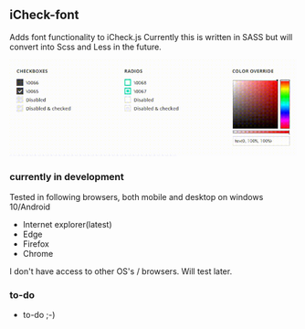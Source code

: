 ## iCheck-font
Adds font functionality to iCheck.js
Currently this is written in SASS but will convert into Scss and Less in the future.

![alt text](https://raw.githubusercontent.com/stevenvg/icheck-font/master/img/showcase1.gif)

### currently in development

Tested in following browsers, both mobile and desktop on windows 10/Android
* Internet explorer(latest)
* Edge
* Firefox
* Chrome

I don't have access to other OS's / browsers. Will test later.

### to-do
* to-do ;-)
